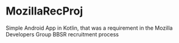 # MozillaRecProj

Simple Android App in Kotlin, that was a requirement in the Mozilla Developers Group BBSR recruitment process
